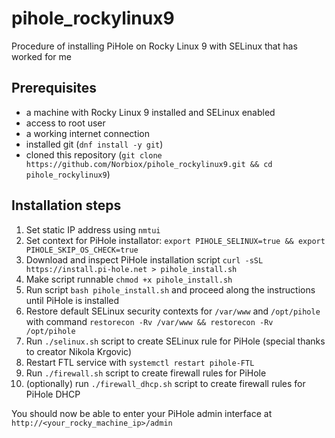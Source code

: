 # pihole_rockylinux9
Procedure of installing PiHole on Rocky Linux 9 with SELinux that has worked for me

## Prerequisites

- a machine with Rocky Linux 9 installed and SELinux enabled
- access to root user
- a working internet connection
- installed git (`dnf install -y git`)
- cloned this repository (`git clone https://github.com/Norbiox/pihole_rockylinux9.git && cd pihole_rockylinux9`)

## Installation steps

1. Set static IP address using `nmtui`
2. Set context for PiHole installator: `export PIHOLE_SELINUX=true && export PIHOLE_SKIP_OS_CHECK=true`
3. Download and inspect PiHole installation script `curl -sSL https://install.pi-hole.net > pihole_install.sh`
4. Make script runnable `chmod +x pihole_install.sh`
5. Run script `bash pihole_install.sh` and proceed along the instructions until PiHole is installed
6. Restore default SELinux security contexts for `/var/www` and `/opt/pihole` with command `restorecon -Rv /var/www && restorecon -Rv /opt/pihole`
7. Run `./selinux.sh` script to create SELinux rule for PiHole (special thanks to creator Nikola Krgovic)
8. Restart FTL service with `systemctl restart pihole-FTL`
9. Run `./firewall.sh` script to create firewall rules for PiHole
10. (optionally) run `./firewall_dhcp.sh` script to create firewall rules for PiHole DHCP

You should now be able to enter your PiHole admin interface at `http://<your_rocky_machine_ip>/admin`
